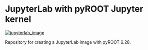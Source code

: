 # JupyterLab with pyROOT Jupyter kernel
[![jupyterlab_image](https://github.com/tommasodiotalevi/jupyter-lab_root/actions/workflows/docker-image.yml/badge.svg)](https://github.com/tommasodiotalevi/jupyter-lab_root/actions/workflows/docker-image.yml)

Repository for creating a JupyterLab image with pyROOT 6.28.
